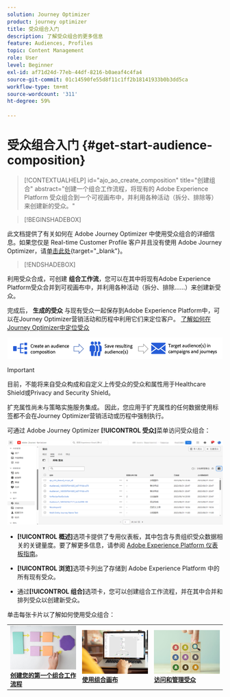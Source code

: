```yaml
---
solution: Journey Optimizer
product: journey optimizer
title: 受众组合入门
description: 了解受众组合的更多信息
feature: Audiences, Profiles
topic: Content Management
role: User
level: Beginner
exl-id: af71d24d-77eb-44df-8216-b0aeaf4c4fa4
source-git-commit: 01c14590fe55d8f11c1ff2b18141933b0b3dd5ca
workflow-type: tm+mt
source-wordcount: '311'
ht-degree: 59%

---
```


# 受众组合入门 {#get-start-audience-composition}

>[!CONTEXTUALHELP]
>id="ajo_ao_create_composition"
>title="创建组合"
>abstract="创建一个组合工作流程，将现有的 Adobe Experience Platform 受众组合到一个可视画布中，并利用各种活动（拆分、排除等）来创建新的受众。"

>[!BEGINSHADEBOX]

此文档提供了有关如何在 Adobe Journey Optimizer 中使用受众组合的详细信息。如果您仅是 Real-time Customer Profile 客户并且没有使用 Adobe Journey Optimizer，请[单击此处](https://experienceleague.adobe.com/docs/experience-platform/segmentation/ui/audience-composition.html?lang=zh-Hans){target="_blank"}。

>[!ENDSHADEBOX]

利用受众合成，可创建 **组合工作流**，您可以在其中将现有Adobe Experience Platform受众合并到可视画布中，并利用各种活动（拆分、排除……）来创建新受众。

完成后， **生成的受众** 与现有受众一起保存到Adobe Experience Platform中，可以在Journey Optimizer营销活动和历程中利用它们来定位客户。 [了解如何在Journey Optimizer中定位受众](../audience/about-audiences.md#segments-in-journey-optimizer)

![](assets/audiences-process.png)

>[!IMPORTANT]
>
>目前，不能将来自受众构成和自定义上传受众的受众和属性用于Healthcare Shield或Privacy and Security Shield。
>
>扩充属性尚未与策略实施服务集成。 因此，您应用于扩充属性的任何数据使用标签都不会在Journey Optimizer营销活动或历程中强制执行。

可通过 Adobe Journey Optimizer **[!UICONTROL 受众]**&#x200B;菜单访问受众组合：

![](assets/audiences-browse.png)

* **[!UICONTROL 概述]**&#x200B;选项卡提供了专用仪表板，其中包含与贵组织受众数据相关的关键量度。要了解更多信息，请参阅 [Adobe Experience Platform 仪表板指南](https://experienceleague.adobe.com/docs/experience-platform/dashboards/guides/segments.html?lang=zh-Hans)。

* **[!UICONTROL 浏览]**&#x200B;选项卡列出了存储到 Adobe Experience Platform 中的所有现有受众。

* 通过&#x200B;**[!UICONTROL 组合]**&#x200B;选项卡，您可以创建组合工作流程，并在其中合并和排列受众以创建新受众。

单击每张卡片以了解如何使用受众组合：

<table style="table-layout:fixed"><tr style="border: 0;">
<td><a href="create-compositions.md"><img alt="创建组合工作流程" src="../assets/do-not-localize/ao-workflows.jpg"></a>
<div><a href="create-compositions.md"><strong>创建您的第一个组合工作流程</strong></a></div></td>
<td><a href="composition-canvas.md"><img alt="使用组合画布" src="../assets/do-not-localize/ao-canvas.jpg"></a>
<div><a href="composition-canvas.md"><strong>使用组合画布</strong></a></div></td>
<td><a href="access-audiences.md"><img alt="访问和管理受众" src="../assets/do-not-localize/ao-audiences.jpeg"></a>
<div><a href="access-audiences.md"><strong>访问和管理受众</strong></a></div></td>
</tr></table>
